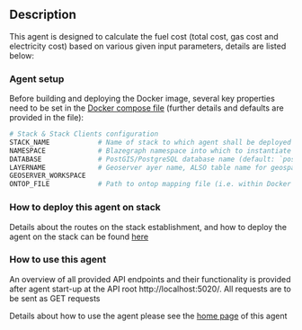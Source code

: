 ## Description
This agent is designed to calculate the fuel cost (total cost, gas cost and electricity cost) based on various given input parameters, details are listed below:

### Agent setup
Before building and deploying the Docker image, several key properties need to be set in the [Docker compose file] (further details and defaults are provided in the file):
```bash
# Stack & Stack Clients configuration
STACK_NAME            # Name of stack to which agent shall be deployed
NAMESPACE             # Blazegraph namespace into which to instantiate data
DATABASE              # PostGIS/PostgreSQL database name (default: `postgres`)
LAYERNAME             # Geoserver ayer name, ALSO table name for geospatial features in PostGIS
GEOSERVER_WORKSPACE   
ONTOP_FILE            # Path to ontop mapping file (i.e. within Docker container)
```


### How to deploy this agent on stack
Details about the routes on the stack establishment, and how to deploy the agent on the stack can be found [here](https://htmlpreview.github.io/?https://github.com/cambridge-cares/TheWorldAvatar/blob/dev-heat-pump-migration-to-stack-2/Agents/LSOAInputAgent/deploy_agent_on_stack.html)
### How to use this agent
An overview of all provided API endpoints and their functionality is provided after agent start-up at the API root http://localhost:5020/. All requests are to be sent as GET requests 

Details about how to use the agent please see the [home page](https://htmlpreview.github.io/?https://github.com/cambridge-cares/TheWorldAvatar/blob/dev-heat-pump-migration-to-stack-2/Agents/LSOACalculationAgent_fuel_cost/agent/flaskapp/templates/index.html) of this agent


<!-- files -->
[Dockerfile]: Dockerfile
[docker compose file]: docker-compose.yml
[docker-compose.test.yml]: tests\docker-compose.test.yml
[example retrieve all request]: resources\HTTPRequest_retrieve_all.http
[resources]: resources
[stack.sh]: stack.sh
[tests]: tests